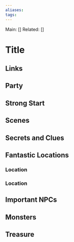 ```yaml
---
aliases: 
tags: 
---
```


Main: []
Related: []

# Title


## Links

## Party

## Strong Start

## Scenes

## Secrets and Clues

## Fantastic Locations

### Location

### Location

## Important NPCs

## Monsters

## Treasure